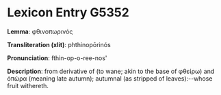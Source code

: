 # Lexicon Entry G5352

**Lemma**: φθινοπωρινός

**Transliteration (xlit)**: phthinopōrinós

**Pronunciation**: fthin-op-o-ree-nos'

**Description**:
from derivative of   (to wane; akin to the base of φθείρω) and ὀπώρα (meaning late autumn); autumnal (as stripped of leaves):--whose fruit withereth.

